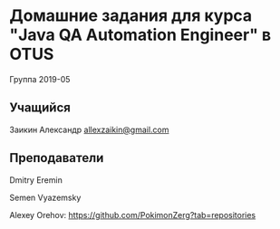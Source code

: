 # Домашние задания для курса "Java QA Automation Engineer" в OTUS

Группа 2019-05

## Учащийся
Заикин Александр
allexzaikin@gmail.com

## Преподаватели

Dmitry Eremin

Semen Vyazemsky

Alexey Orehov:
https://github.com/PokimonZerg?tab=repositories